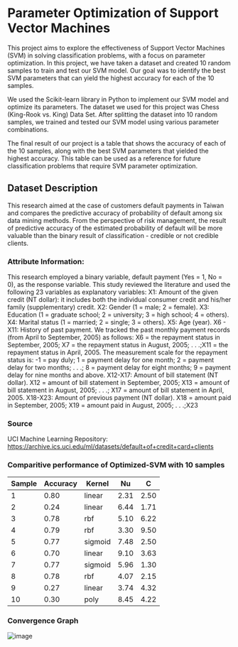 # Parameter Optimization of Support Vector Machines

This project aims to explore the effectiveness of Support Vector Machines (SVM) in solving classification problems, with a focus on parameter optimization. In this project, we have taken a dataset and created 10 random samples to train and test our SVM model. Our goal was to identify the best SVM parameters that can yield the highest accuracy for each of the 10 samples.

We used the Scikit-learn library in Python to implement our SVM model and optimize its parameters. The dataset we used for this project was 
Chess (King-Rook vs. King) Data Set. After splitting the dataset into 10 random samples, we trained and tested our SVM model using various parameter combinations.

The final result of our project is a table that shows the accuracy of each of the 10 samples, along with the best SVM parameters that yielded the highest accuracy. This table can be used as a reference for future classification problems that require SVM parameter optimization.

## Dataset Description
This research aimed at the case of customers default payments in Taiwan and compares the predictive accuracy of probability of default among six data mining methods. From the perspective of risk management, the result of predictive accuracy of the estimated probability of default will be more valuable than the binary result of classification - credible or not credible clients.

### Attribute Information:

This research employed a binary variable, default payment (Yes = 1, No = 0), as the response variable. This study reviewed the literature and used the following 23 variables as explanatory variables:
X1: Amount of the given credit (NT dollar): it includes both the individual consumer credit and his/her family (supplementary) credit.
X2: Gender (1 = male; 2 = female).
X3: Education (1 = graduate school; 2 = university; 3 = high school; 4 = others).
X4: Marital status (1 = married; 2 = single; 3 = others).
X5: Age (year).
X6 - X11: History of past payment. We tracked the past monthly payment records (from April to September, 2005) as follows: X6 = the repayment status in September, 2005; X7 = the repayment status in August, 2005; . . .;X11 = the repayment status in April, 2005. The measurement scale for the repayment status is: -1 = pay duly; 1 = payment delay for one month; 2 = payment delay for two months; . . .; 8 = payment delay for eight months; 9 = payment delay for nine months and above.
X12-X17: Amount of bill statement (NT dollar). X12 = amount of bill statement in September, 2005; X13 = amount of bill statement in August, 2005; . . .; X17 = amount of bill statement in April, 2005.
X18-X23: Amount of previous payment (NT dollar). X18 = amount paid in September, 2005; X19 = amount paid in August, 2005; . . .;X23

### Source
 UCI Machine Learning Repository: https://archive.ics.uci.edu/ml/datasets/default+of+credit+card+clients 
 
### Comparitive performance of Optimized-SVM with 10 samples
| Sample | Accuracy | Kernel | Nu   | C    |
| ------ | -------- | ------ | ---- | ---- |
| 1      | 0.80    | linear | 2.31  | 2.50   |
| 2      | 0.24    | linear | 6.44 | 1.71  |
| 3      | 0.78    | rbf    | 5.10 | 6.22  |
| 4      | 0.79    | rbf    | 3.30  | 9.50 |
| 5      | 0.77    | sigmoid| 7.48 | 2.50  |
| 6      | 0.70    | linear | 9.10  | 3.63   |
| 7      | 0.77    | sigmoid| 5.96 | 1.30    |
| 8      | 0.78    | rbf    | 4.07  | 2.15    |
| 9      | 0.27    | linear | 3.74 | 4.32   |
| 10     | 0.30    | poly   | 8.45  | 4.22  |


### Convergence Graph 

![image](https://user-images.githubusercontent.com/109303947/233127234-21d707dc-8ce7-452b-8817-0d7accee0c71.png)


